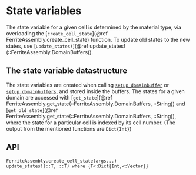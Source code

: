 # State variables
The state variable for a given cell is determined by the material type, via 
overloading the [`create_cell_state`](@ref FerriteAssembly.create_cell_state)
function. To update old states to the new states, use [`update_states!`](@ref update_states!(::FerriteAssembly.DomainBuffers)).

## The state variable datastructure
The state variables are created when calling [`setup_domainbuffer`](@ref)
or [`setup_domainbuffers`](@ref), and stored inside the buffers. 
The states for a given domain are accessed with 
[`get_state`](@ref FerriteAssembly.get_state(::FerriteAssembly.DomainBuffers, ::String)) 
and 
[`get_old_state`](@ref FerriteAssembly.get_state(::FerriteAssembly.DomainBuffers, ::String)), 
where the state for a particular cell is indexed
by its cell number. (The output from the mentioned functions are `Dict{Int}`)

## API
```@docs
FerriteAssembly.create_cell_state(args...)
update_states!(::T, ::T) where {T<:Dict{Int,<:Vector}}
```
